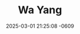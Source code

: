 ---
layout: cast
date: 2025-03-01 21:25:08 -0609
categories: actor

# Site Attributes
title: "Wa Yang"
permalink: "/cast/Wa_Yang"

# Actor/Actress Attributes
thumbnail: "/cast/Wa Yang.jpeg"
---